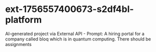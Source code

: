 # ext-1756557400673-s2df4bl-platform
AI-generated project via External API - Prompt: A hiring portal for a company called bloq which is in quantum computing. There should be assignments
